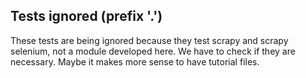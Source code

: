 ## Tests ignored (prefix '.')

These tests are being ignored because they test scrapy and scrapy selenium, not a module developed here. We have to check if they are necessary. Maybe it makes more sense to have tutorial files.
